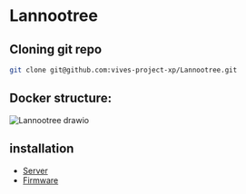 # Lannootree

## Cloning git repo

```bash
git clone git@github.com:vives-project-xp/Lannootree.git
```

## Docker structure:

![Lannootree drawio](https://user-images.githubusercontent.com/71697142/195920493-01a897f4-4702-41ac-8c14-3c71cb66574e.png)


<!-- - Lannootree_server:
This is the public server
    - traefik
    - authelia
    - frontend
    - client-API
    - admin-webpage
    - admin-API
    - uploader-frontend
    - uploader-API
    - mqtt broker
    - asset-API
    - asset-processor

- Lannootree_firmware:
This runs on the raspberry pi and makes connection to the public server
    - controller
    - led-driver
  
- Asset-Client:
This is a client that connects to mqtt and handles jobs to process assets
    - asset-processor -->

## installation

- [Server](Lannootree_server/README.md)
- [Firmware](Lannootree_firmware/README.md)
